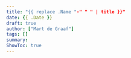 ```yaml
---
title: "{{ replace .Name "-" " " | title }}"
date: {{ .Date }}
draft: true
author: ["Mart de Graaf"]
tags: []
summary: 
ShowToc: true
---
```



